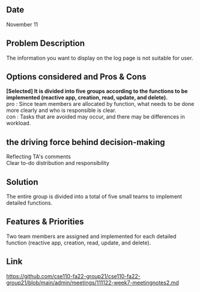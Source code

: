 ## Date 
November 11

## Problem Description  
The information you want to display on the log page is not suitable for user.  

## Options considered and Pros & Cons  
**[Selected] It is divided into five groups according to the functions to be implemented (reactive app, creation, read, update, and delete).**  
pro : Since team members are allocated by function, what needs to be done more clearly and who is responsible is clear.  
con : Tasks that are avoided may occur, and there may be differences in workload.  

## the driving force behind decision-making  
Reflecting TA's comments  
Clear to-do distribution and responsibility  

## Solution
The entire group is divided into a total of five small teams to implement detailed functions.

## Features & Priorities
Two team members are assigned and implemented for each detailed function (reactive app, creation, read, update, and delete).

## Link
https://github.com/cse110-fa22-group21/cse110-fa22-group21/blob/main/admin/meetings/111122-week7-meetingnotes2.md
